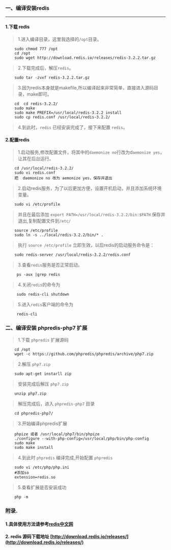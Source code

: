 

### 一、编译安装redis
----
#### 1.下载 redis
> 1.进入编译目录，这里我选择的`/opt`目录。

		sudo chmod 777 /opt
		cd /opt
      	sudo wget http://download.redis.io/releases/redis-3.2.2.tar.gz
>2.下载完成后，解压`redis`。

		sudo tar -zvxf redis-3.2.2.tar.gz

>3.因为redis本身就是makefile,所以编译起来非常简单，直接进入源码目录，make即可。

		cd  cd redis-3.2.2/
		sudo make
		sudo make PREFIX=/usr/local/redis-3.2.2 install
		sudo cp redis.conf /usr/local/redis-3.2.2/

>4.到此时，`redis` 已经安装完成了，接下来配置 `redis`。

#### 2.配置redis
>1.启动服务,修改配置文件，将其中的`daemonize no`行改为d`aemonize yes`，让其在后台运行。

		cd /usr/local/redis-3.2.2/
		sudo vi redis.conf
		把  daemonize no 改为 aemonize yes，保存并退出

>2.启动redis服务，为了以后更加方便，设置开机启动，并且添加系统环境变量。

		sudo vi /etc/profile

>并且在最后添加 `export PATH=/usr/local/redis-3.2.2/bin:$PATH` 保存并退出,复制配置文件到`/etc/`

		source /etc/profile
		sudo ln -s ../local/redis-3.2.2/bin/* .

>执行 `source /etc/profile` 立即生效，以后redis的启动服务命令是：

		sudo redis-server /usr/local/redis-3.2.2/redis.conf

>3.查看`redis`服务是否正常启动。

		 ps -aux |grep redis

>4.关闭`redis`的命令为

		 sudo redis-cli shutdown

>5.进入`redis`客户端的命令为

		 redis-cli
### 二、编译安装 phpredis-php7 扩展

>1.下载 `phpredis` 扩展源码

		cd /opt
		wget -c https://github.com/phpredis/phpredis/archive/php7.zip

>2.解压 `php7.zip`

		sudo apt-get instarll zip

>安装完成后解压 `php7.zip`

		unzip php7.zip

>解压完成后，进入 `phpredis-php7` 目录

		cd phpredis-php7/

>3.开始编译phpredis扩展

		phpize 或者 /usr/local/php7/bin/phpize
		./configure --with-php-config=/usr/local/php/bin/php-config 
		sudo make
		sudo make install

>4.到此时 `phpredis` 编译完成,开始配置 `phpredis`

		sudo vi /etc/php/php.ini
        #添加so
        extension=redis.so

>5.查看扩展是否安装成功

		php -m 





### 附录.

#### 1.具体使用方法请参考[redis中文网](http://www.redis.cn/)

#### 2. redis 源码下载地址  [http://download.redis.io/releases/](http://download.redis.io/releases/)
